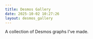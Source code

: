 ```yaml
---
title: Desmos Gallery
date: 2025-10-02 10:27:26
layout: desmos_gallery
---
```


A collection of Desmos graphs I've made.
